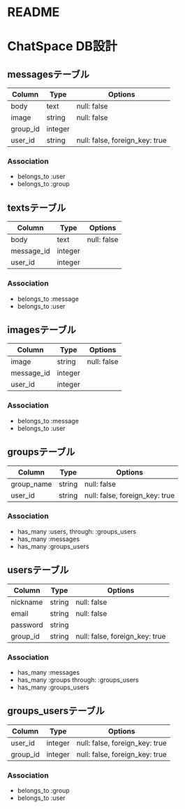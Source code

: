# README
# ChatSpace DB設計


## messagesテーブル
|Column|Type|Options|
|------|----|-------|
|body|text|null: false|
|image|string|null: false|
|group_id|integer||null: false, foreign_key: true|
|user_id|string|null: false, foreign_key: true|
### Association
- belongs_to :user
- belongs_to :group


## textsテーブル
|Column|Type|Options|
|------|----|-------|
|body|text|null: false|
|message_id|integer||null: false, foreign_key: true|
|user_id|integer||null: false, foreign_key: true|
### Association
- belongs_to :message
- belongs_to :user


## imagesテーブル
|Column|Type|Options|
|------|----|-------|
|image|string|null: false|
|message_id|integer||null: false, foreign_key: true|
|user_id|integer||null: false, foreign_key: true|
### Association
- belongs_to :message
- belongs_to :user


## groupsテーブル
|Column|Type|Options|
|------|----|-------|
|group_name|string|null: false|
|user_id|string|null: false, foreign_key: true|
### Association
- has_many :users, through: :groups_users
- has_many :messages
- has_many :groups_users



## usersテーブル
|Column|Type|Options|
|------|----|-------|
|nickname|string|null: false|
|email|string|null: false|
|password|string||null: false|
|group_id|string|null: false, foreign_key: true|
### Association
- has_many :messages
- has_many :groups through: :groups_users
- has_many :groups_users


## groups_usersテーブル
|Column|Type|Options|
|------|----|-------|
|user_id|integer|null: false, foreign_key: true|
|group_id|integer|null: false, foreign_key: true|
### Association
- belongs_to :group
- belongs_to :user

